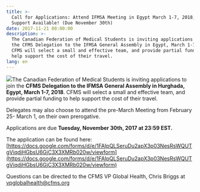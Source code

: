 ```yaml
---
title: >-
  Call for Applications: Attend IFMSA Meeting in Egypt March 1-7, 2018, Funding
  Support Available! (Due November 30th)
date: 2017-11-21 00:00:00
description: >-
  The Canadian Federation of Medical Students is inviting applications to join
  the CFMS Delegation to the IFMSA General Assembly in Egypt, March 1-7, 2018.
  CFMS will select a small and effective team, and provide partial funding to
  help support the cost of their travel.
lang: en
---
```



![](/uploads/versions/attend-ifmsa---x----2000-756x---.png)The Canadian Federation of Medical Students is inviting applications to join the **CFMS Delegation to the IFMSA General Assembly in Hurghada, Egypt, March 1-7, 2018**. CFMS will select a small and effective team, and provide partial funding to help support the cost of their travel.

Delegates may also choose to attend the pre-March Meeting from February 25- March 1, on their own prerogative.

Applications are due **Tuesday, November 30th, 2017 at 23:59 EST.**

The application can be found here: [https://docs.google.com/forms/d/e/1FAIpQLSeruDu2apX3p03NesRsWQUTgViqdjHGbsU6GjC3X3XMRb020w/viewform](https://docs.google.com/forms/d/e/1FAIpQLSeruDu2apX3p03NesRsWQUTgViqdjHGbsU6GjC3X3XMRb020w/viewform)

Questions can be directed to the CFMS VP Global Health, Chris Briggs at [vpglobalhealth@cfms.org](javascript:void(location.href='mailto:'+String.fromCharCode(118,112,103,108,111,98,97,108,104,101,97,108,116,104,64,99,102,109,115,46,111,114,103)))